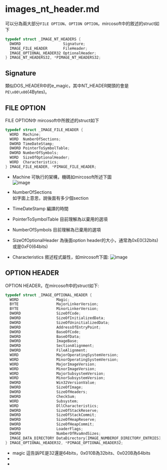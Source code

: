 images_nt_header.md
===

可以分為兩大部分`FILE OPTION`、`OPTION OPTION`，mircosoft中的敘述的struct如下  
```c++
typedef struct _IMAGE_NT_HEADERS {
  DWORD                   Signature;
  IMAGE_FILE_HEADER       FileHeader;
  IMAGE_OPTIONAL_HEADER32 OptionalHeader;
} IMAGE_NT_HEADERS32, *PIMAGE_NT_HEADERS32;
```  
## Signature
  類似DOS_HEADER中的e_magic，其中NT_HEADER開頭的會是`PE\x00\x00`(4Bytes)。
  
## FILE OPTION

FILE OPTION中 mircosoft中所敘述的struct如下
```c++
typedef struct _IMAGE_FILE_HEADER {
  WORD  Machine;
  WORD  NumberOfSections;
  DWORD TimeDateStamp;
  DWORD PointerToSymbolTable;
  DWORD NumberOfSymbols;
  WORD  SizeOfOptionalHeader;
  WORD  Characteristics;
} IMAGE_FILE_HEADER, *PIMAGE_FILE_HEADER;
```
* Machine
  可執行的架構，機碼如mircosoft所述下圖  
  ![image](https://user-images.githubusercontent.com/67756786/203879135-f449d1ae-ccf9-4fce-a3f9-c9676457b25d.png)

* NumberOfSections  
  如字面上意思，說後面有多少個section
* TimeDateStamp
  編譯的時間
* PointerToSymbolTable
  目前理解為以棄用的選項
* NumberOfSymbols
  目前理解為已棄用的選項
* SizeOfOptionalHeader
  為後面option header的大小，通常為0xE0(32bits)或是0xF0(64bits)
* Characteristics
  敘述程式屬性，如mircosoft下圖:
  ![image](https://user-images.githubusercontent.com/67756786/203879436-c0803bc3-159f-4149-813a-488689f2e1bd.png)
## OPTION HEADER
OPTION HEADER，在mircosoft中的struct如下:
```c++
typedef struct _IMAGE_OPTIONAL_HEADER {
  WORD                 Magic;
  BYTE                 MajorLinkerVersion;
  BYTE                 MinorLinkerVersion;
  DWORD                SizeOfCode;
  DWORD                SizeOfInitializedData;
  DWORD                SizeOfUninitializedData;
  DWORD                AddressOfEntryPoint;
  DWORD                BaseOfCode;
  DWORD                BaseOfData;
  DWORD                ImageBase;
  DWORD                SectionAlignment;
  DWORD                FileAlignment;
  WORD                 MajorOperatingSystemVersion;
  WORD                 MinorOperatingSystemVersion;
  WORD                 MajorImageVersion;
  WORD                 MinorImageVersion;
  WORD                 MajorSubsystemVersion;
  WORD                 MinorSubsystemVersion;
  DWORD                Win32VersionValue;
  DWORD                SizeOfImage;
  DWORD                SizeOfHeaders;
  DWORD                CheckSum;
  WORD                 Subsystem;
  WORD                 DllCharacteristics;
  DWORD                SizeOfStackReserve;
  DWORD                SizeOfStackCommit;
  DWORD                SizeOfHeapReserve;
  DWORD                SizeOfHeapCommit;
  DWORD                LoaderFlags;
  DWORD                NumberOfRvaAndSizes;
  IMAGE_DATA_DIRECTORY DataDirectory[IMAGE_NUMBEROF_DIRECTORY_ENTRIES];
} IMAGE_OPTIONAL_HEADER32, *PIMAGE_OPTIONAL_HEADER32;
```
* magic
  這告訴PE是32還是64bits，0x010B為32bits、0x020B為64bits
* 
* 
